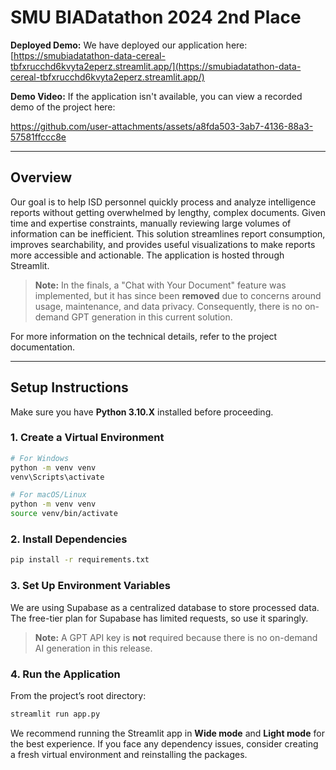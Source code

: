 # SMU BIADatathon 2024 2nd Place

**Deployed Demo:**
We have deployed our application here: [https://smubiadatathon-data-cereal-tbfxrucchd6kvyta2eperz.streamlit.app/](https://smubiadatathon-data-cereal-tbfxrucchd6kvyta2eperz.streamlit.app/) 

**Demo Video:**
If the application isn't available, you can view a recorded demo of the project here: 


https://github.com/user-attachments/assets/a8fda503-3ab7-4136-88a3-57581ffccc8e

---

## Overview
Our goal is to help ISD personnel quickly process and analyze intelligence reports without getting overwhelmed by lengthy, complex documents. Given time and expertise constraints, manually reviewing large volumes of information can be inefficient. This solution streamlines report consumption, improves searchability, and provides useful visualizations to make reports more accessible and actionable. The application is hosted through Streamlit.

> **Note:** In the finals, a "Chat with Your Document" feature was implemented, but it has since been **removed** due to concerns around usage, maintenance, and data privacy. Consequently, there is no on-demand GPT generation in this current solution.

For more information on the technical details, refer to the project documentation.

---

## Setup Instructions
Make sure you have **Python 3.10.X** installed before proceeding.

### 1. Create a Virtual Environment
```sh
# For Windows
python -m venv venv
venv\Scripts\activate

# For macOS/Linux
python -m venv venv
source venv/bin/activate
```

### 2. Install Dependencies
```sh
pip install -r requirements.txt
```

### 3. Set Up Environment Variables
We are using Supabase as a centralized database to store processed data. The free-tier plan for Supabase has limited requests, so use it sparingly.

> **Note:** A GPT API key is **not** required because there is no on-demand AI generation in this release.

### 4. Run the Application
From the project’s root directory:
```sh
streamlit run app.py
```
We recommend running the Streamlit app in **Wide mode** and **Light mode** for the best experience.
If you face any dependency issues, consider creating a fresh virtual environment and reinstalling the packages.
